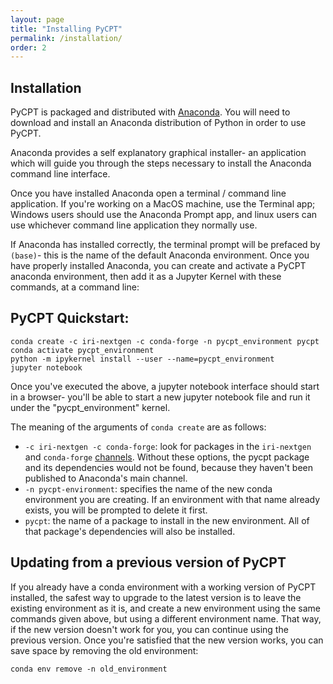 ```yaml
---
layout: page
title: "Installing PyCPT"
permalink: /installation/
order: 2
---
```


## Installation

PyCPT is packaged and distributed with [Anaconda](https://www.anaconda.com/products/distribution). You will need to download and install an Anaconda distribution of Python in order to use PyCPT. 

Anaconda provides a self explanatory graphical installer- an application which will guide you through the steps necessary to install the Anaconda command line interface. 

Once you have installed Anaconda open a terminal / command line application. If you're working on a MacOS machine, use the Terminal app; Windows users should use the Anaconda Prompt app, and linux users can use whichever command line application they normally use. 

If Anaconda has installed correctly, the terminal prompt will be prefaced by ```(base)```- this is the name of the default Anaconda environment. Once you have properly installed Anaconda, you can create and activate a PyCPT anaconda environment, then add it as a Jupyter Kernel with these commands, at a command line: 

## PyCPT Quickstart:

```
conda create -c iri-nextgen -c conda-forge -n pycpt_environment pycpt
conda activate pycpt_environment
python -m ipykernel install --user --name=pycpt_environment 
jupyter notebook
```

Once you've executed the above, a jupyter notebook interface should start in a browser- you'll be able to start a new jupyter notebook file and run it under the "pycpt_environment" kernel.

The meaning of the arguments of `conda create` are as follows:

- `-c iri-nextgen -c conda-forge`: look for packages in the `iri-nextgen` and `conda-forge` [channels](https://docs.conda.io/projects/conda/en/latest/user-guide/concepts/channels.html). Without these options, the pycpt package and its dependencies would not be found, because they haven't been published to Anaconda's main channel.
- `-n pycpt-environment`: specifies the name of the new conda environment you are creating. If an environment with that name already exists, you will be prompted to delete it first.
- `pycpt`: the name of a package to install in the new environment. All of that package's dependencies will also be installed.

## Updating from a previous version of PyCPT

If you already have a conda environment with a working version of PyCPT installed, the safest way to upgrade to the latest version is to leave the existing environment as it is, and create a new environment using the same commands given above, but using a different environment name. That way, if the new version doesn't work for you, you can continue using the previous version. Once you're satisfied that the new version works, you can save space  by removing the old environment:
```
conda env remove -n old_environment
```



